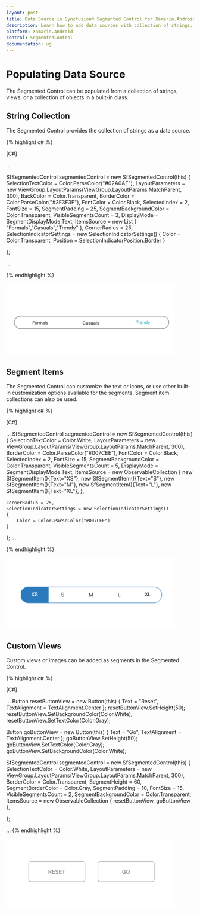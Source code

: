 ```yaml
---
layout: post
title: Data Source in Syncfusion® Segmented Control for Xamarin.Android
description: Learn how to add data sources with collection of strings, segment items, and custom views for Segmented Control in Xamarin.Android
platform: Xamarin.Android
control: SegmentedControl
documentation: ug
---
```


# Populating Data Source

The Segmented Control can be populated from a collection of strings, views, or a collection of objects in a built-in class.

## String Collection

The Segmented Control provides the collection of strings as a data source.

{% highlight c# %}

[C#]

...


SfSegmentedControl segmentedControl = new SfSegmentedControl(this)
{
    SelectionTextColor = Color.ParseColor("#02A0AE"),
    LayoutParameters = new ViewGroup.LayoutParams(ViewGroup.LayoutParams.MatchParent, 300),
    BackColor = Color.Transparent,
    BorderColor = Color.ParseColor("#3F3F3F"),
    FontColor = Color.Black,
    SelectedIndex = 2,
    FontSize = 15,
    SegmentPadding = 25,
    SegmentBackgroundColor = Color.Transparent,
    VisibleSegmentsCount = 3,
    DisplayMode = SegmentDisplayMode.Text,
    ItemsSource = new List<String>
    {
        "Formals","Casuals","Trendy"
    },
    CornerRadius = 25,
    SelectionIndicatorSettings = new SelectionIndicatorSettings()
    {
        Color = Color.Transparent,
        Position = SelectionIndicatorPosition.Border
    }

};

...

{% endhighlight %}

![Xamarin.Android SfSegmentedControl populating items with string items](images/Data-source/Xamarin_Android_string.png)

## Segment Items

The Segmented Control can customize the text or icons, or use other built-in customization options available for the segments. Segment item collections can also be used.

{% highlight c# %}

[C#]

...
SfSegmentedControl segmentedControl = new SfSegmentedControl(this)
{
    SelectionTextColor = Color.White,
    LayoutParameters = new ViewGroup.LayoutParams(ViewGroup.LayoutParams.MatchParent, 300),
    BorderColor = Color.ParseColor("#007CEE"),
    FontColor = Color.Black,
    SelectedIndex = 2,
    FontSize = 15,
    SegmentBackgroundColor = Color.Transparent,
    VisibleSegmentsCount = 5,
    DisplayMode = SegmentDisplayMode.Text,
    ItemsSource = new ObservableCollection<SfSegmentItem>
    {
        new SfSegmentItem(){Text="XS"},
        new SfSegmentItem(){Text="S"},
        new SfSegmentItem(){Text="M"},
        new SfSegmentItem(){Text="L"},
        new SfSegmentItem(){Text="XL"},
    },

    CornerRadius = 25,
    SelectionIndicatorSettings = new SelectionIndicatorSettings()
    {
        Color = Color.ParseColor("#007CEE")
    }

};
...

{% endhighlight %}

![Xamarin.Android SfSegmentedControl populating items with segment items](images/Data-source/Xamarin_Android_SegmentItemCollection.png) 
   
## Custom Views

Custom views or images can be added as segments in the Segmented Control.

{% highlight c# %}

[C#]

...
Button resetButtonView = new Button(this) { Text = "Reset", TextAlignment = TextAlignment.Center };
resetButtonView.SetHeight(50);
resetButtonView.SetBackgroundColor(Color.White);
resetButtonView.SetTextColor(Color.Gray);

Button goButtonView = new Button(this) { Text = "Go", TextAlignment = TextAlignment.Center };
goButtonView.SetHeight(50);
goButtonView.SetTextColor(Color.Gray);
goButtonView.SetBackgroundColor(Color.White);

SfSegmentedControl segmentedControl = new SfSegmentedControl(this)
{
    SelectionTextColor = Color.White,
    LayoutParameters = new ViewGroup.LayoutParams(ViewGroup.LayoutParams.MatchParent, 300),
    BorderColor = Color.Transparent,
    SegmentHeight = 60,
    SegmentBorderColor = Color.Gray,
    SegmentPadding = 10,
    FontSize = 15,
    VisibleSegmentsCount = 2,
    SegmentBackgroundColor = Color.Transparent,
    ItemsSource = new ObservableCollection<View>
    {
        resetButtonView,
        goButtonView
    },

};

...
{% endhighlight %}

![Xamarin.Android SfSegmentedControl populating items with custom views](images/Data-source/Xamarin_Android_Itemcolor.png)


